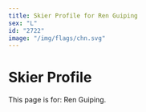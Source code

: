 ```yaml
---
title: Skier Profile for Ren Guiping
sex: "L"
id: "2722"
image: "/img/flags/chn.svg" 
---
```


# Skier Profile

This page is for: Ren Guiping.
    
